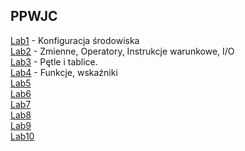 ## PPWJC

[Lab1](instructions/lab1.html) - Konfiguracja środowiska\
[Lab2](instructions/lab2.html) - Zmienne, Operatory, Instrukcje warunkowe, I/O\
[Lab3](instructions/lab3.html) - Pętle i tablice.\
[Lab4](instructions/lab4.html) - Funkcje, wskaźniki\
[Lab5]() <!-- - Funckje  -->\
[Lab6]()\
[Lab7]()\
[Lab8]()\
[Lab9]()\
[Lab10]()
